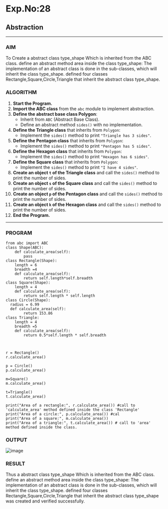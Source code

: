 # Exp.No:28  
## Abstraction

---

### AIM  
To Create a abstract class type_shape   Which  is inherited from the ABC class. define an abstract method area inside the class type_shape: The implementation of an abstract class is done in the sub-classes, which will inherit the class type_shape. defined four classes Rectangle,Square,Circle,Triangle that inherit the abstract class type_shape.

### ALGORITHM

1. **Start the Program.**
2. **Import the ABC class** from the `abc` module to implement abstraction.
3. **Define the abstract base class Polygon**:
   - Inherit from `ABC` (Abstract Base Class).
   - Define an abstract method `sides()` with no implementation.
4. **Define the Triangle class** that inherits from `Polygon`:
   - Implement the `sides()` method to print `"Triangle has 3 sides"`.
5. **Define the Pentagon class** that inherits from `Polygon`:
   - Implement the `sides()` method to print `"Pentagon has 5 sides"`.
6. **Define the Hexagon class** that inherits from `Polygon`:
   - Implement the `sides()` method to print `"Hexagon has 6 sides"`.
7. **Define the Square class** that inherits from `Polygon`:
   - Implement the `sides()` method to print `"I have 4 sides"`.
8. **Create an object `t` of the Triangle class** and call the `sides()` method to print the number of sides.
9. **Create an object `s` of the Square class** and call the `sides()` method to print the number of sides.
10. **Create an object `p` of the Pentagon class** and call the `sides()` method to print the number of sides.
11. **Create an object `k` of the Hexagon class** and call the `sides()` method to print the number of sides.
12. **End the Program.**

---

### PROGRAM

```
from abc import ABC
class Shape(ABC):
    def calculate_area(self):
        pass
class Rectangle(Shape):
    length = 6
    breadth =4
    def calculate_area(self):
        return self.length*self.breadth
class Square(Shape):
    length = 4
    def calculate_area(self):
        return self.length * self.length
class Circle(Shape):
  radius = 6.99
  def calculate_area(self):
        return 153.86
class Triangle:
    length = 4
    breadth =5 
    def calculate_area(self):
        return 0.5*self.length * self.breadth
 


r = Rectangle()
r.calculate_area()

p = Circle()
p.calculate_area()

m=Square()
m.calculate_area()

t=Triangle()
t.calculate_area()

print("Area of a rectangle:", r.calculate_area()) #call to 'calculate_area' method defined inside the class 'Rectangle'
print("Area of a circle:", p.calculate_area()) #cal
print("Area of a square:", m.calculate_area()) 
print("Area of a triangle:", t.calculate_area()) # call to 'area' method defined inside the class.
```

### OUTPUT

![image](https://github.com/user-attachments/assets/2a8d9e38-74cc-4c50-bfa8-afc30cfd3a76)


### RESULT

Thus a abstract class type_shape   Which  is inherited from the ABC class. define an abstract method area inside the class type_shape: The implementation of an abstract class is done in the sub-classes, which will inherit the class type_shape. defined four classes Rectangle,Square,Circle,Triangle that inherit the abstract class type_shape was created and verified successfully.
